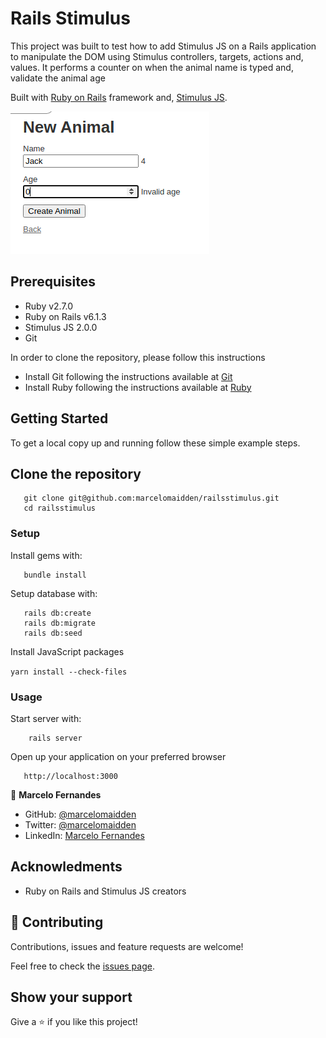 # Rails Stimulus

This project was built to test how to add Stimulus JS on a Rails application to manipulate the DOM using Stimulus controllers, targets, actions and, values.
It performs a counter on when the animal name is typed and, validate the animal age

Built with [Ruby on Rails](https://rubyonrails.org/) framework and,
 [Stimulus JS](https://github.com/hotwired/stimulus).

![screenshot](./screenshot.png)

## Prerequisites

- Ruby v2.7.0
- Ruby on Rails v6.1.3
- Stimulus JS 2.0.0
- Git

In order to clone the repository, please follow this instructions

- Install Git following the instructions available at [Git](https://git-scm.com/downloads) 
- Install Ruby following the instructions available at [Ruby](https://www.ruby-lang.org/en/documentation/installation/)

## Getting Started

To get a local copy up and running follow these simple example steps.

## Clone the repository

```
   git clone git@github.com:marcelomaidden/railsstimulus.git
   cd railsstimulus
```

### Setup

Install gems with:

```
   bundle install
```

Setup database with:

```
   rails db:create
   rails db:migrate
   rails db:seed
```
Install JavaScript packages 

`yarn install --check-files`

### Usage

Start server with:

```
    rails server
```

Open up your application on your preferred browser

```
   http://localhost:3000
```

👤 **Marcelo Fernandes**

- GitHub: [@marcelomaidden](https://github.com/marcelomaidden)
- Twitter: [@marcelomaidden](https://twitter.com/marcelomaidden)
- LinkedIn: [Marcelo Fernandes](https://linkedin.com/in/marcelofernandesdearaujo)

## Acknowledments
- Ruby on Rails and Stimulus JS creators

## 🤝 Contributing

Contributions, issues and feature requests are welcome!

Feel free to check the [issues page](https://github.com/marcelomaidden/railsstimulus/issues/).

## Show your support

Give a ⭐️ if you like this project!
